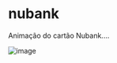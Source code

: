 # nubank


Animação do cartão Nubank....

![image](https://user-images.githubusercontent.com/97187182/173474724-287f092c-b199-4a08-bf20-394019e604cf.png)
